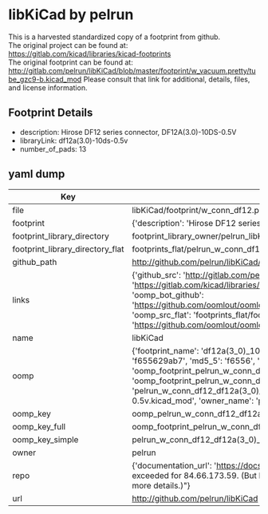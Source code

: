 # libKiCad by pelrun  
This is a harvested standardized copy of a footprint from github.  
The original project can be found at:  
https://gitlab.com/kicad/libraries/kicad-footprints  
The original footprint can be found at:
http://gitlab.com/pelrun/libKiCad/blob/master/footprint/w_vacuum.pretty/tube_gzc9-b.kicad_mod
Please consult that link for additional, details, files, and license information.  
## Footprint Details
* description: Hirose DF12 series connector, DF12A(3.0)-10DS-0.5V  
* libraryLink: df12a(3.0)-10ds-0.5v  
* number_of_pads: 13  
## yaml dump  
| Key | Value |  
| --- | --- |  
| file | libKiCad/footprint/w_conn_df12.pretty/df12a(3.0)-10ds-0.5v.kicad_mod |  
| footprint | {'description': 'Hirose DF12 series connector, DF12A(3.0)-10DS-0.5V', 'libraryLink': 'df12a(3.0)-10ds-0.5v', 'number_of_pads': 13} |  
| footprint_library_directory | footprint_library_owner/pelrun_libKiCad |  
| footprint_library_directory_flat | footprints_flat/pelrun_w_conn_df12_df12a(3_0)_10ds_0_5v/working |  
| github_path | http://github.com/pelrun/libKiCad/blob/master/footprint/w_conn_df12.pretty/df12a(3.0)-10ds-0.5v.kicad_mod |  
| links | {'github_src': 'http://gitlab.com/pelrun/libKiCad/blob/master/footprint/w_vacuum.pretty/tube_gzc9-b.kicad_mod', 'github_src_repo': 'https://gitlab.com/kicad/libraries/kicad-footprints', 'oomp_bot': 'footprints/pelrun_w_conn_df12_df12a(3_0)_10ds_0_5v/working', 'oomp_bot_github': 'https://github.com/oomlout/oomlout_oomp_footprint_bot/tree/main/footprints/pelrun_w_conn_df12_df12a(3_0)_10ds_0_5v/working', 'oomp_src_flat': 'footprints_flat/footprints_flat/pelrun_w_conn_df12_df12a(3_0)_10ds_0_5v/working', 'oomp_src_flat_github': 'https://github.com/oomlout/oomlout_oomp_footprint_src/tree/main/footprints_flat/pelrun_w_conn_df12_df12a(3_0)_10ds_0_5v/working'} |  
| name | libKiCad |  
| oomp | {'footprint_name': 'df12a(3_0)_10ds_0_5v', 'library_name': 'w_conn_df12', 'md5': 'f655629ab748c479683049004d046c52', 'md5_10': 'f655629ab7', 'md5_5': 'f6556', 'md5_6': 'f65562', 'oomp_key': 'oomp_pelrun_w_conn_df12_df12a(3_0)_10ds_0_5v', 'oomp_key_extra': 'oomp_footprint_pelrun_w_conn_df12_df12a(3_0)_10ds_0_5v', 'oomp_key_full': 'oomp_footprint_pelrun_w_conn_df12_df12a(3_0)_10ds_0_5v_f65562', 'oomp_key_simple': 'pelrun_w_conn_df12_df12a(3_0)_10ds_0_5v', 'original_filename': 'libKiCad/footprint/w_conn_df12.pretty/df12a(3.0)-10ds-0.5v.kicad_mod', 'owner_name': 'pelrun'} |  
| oomp_key | oomp_pelrun_w_conn_df12_df12a(3_0)_10ds_0_5v |  
| oomp_key_full | oomp_footprint_pelrun_w_conn_df12_df12a(3_0)_10ds_0_5v |  
| oomp_key_simple | pelrun_w_conn_df12_df12a(3_0)_10ds_0_5v |  
| owner | pelrun |  
| repo | {'documentation_url': 'https://docs.github.com/rest/overview/resources-in-the-rest-api#rate-limiting', 'message': "API rate limit exceeded for 84.66.173.59. (But here's the good news: Authenticated requests get a higher rate limit. Check out the documentation for more details.)"} |  
| url | http://github.com/pelrun/libKiCad |  

